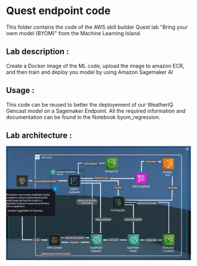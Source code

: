 # Quest endpoint code 

This folder contains the code of the AWS skill builder Quest lab "Bring your owm model (BYOM)" from the Machine Learning Island. 

## Lab description :

Create a Docker image of the ML code, upload the image to amazon ECR, and then train and deploy you model by using Amazon Sagemaker AI 

## Usage :

This code can be reused to better the deployement of our WeatherIQ Gencast model on a Sagemaker Endpoint. All the required information and documentation can be found in the Notebook byom_regression. 

## Lab architecture :

![Request serving stack](architecture.png)
